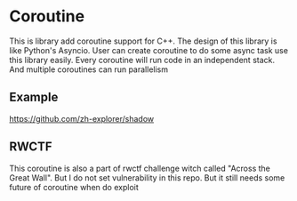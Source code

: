 # Coroutine
This is library add coroutine support for C++. The design of this library is like Python's Asyncio.
User can create coroutine to do some async task use this library easily.
Every coroutine will run code in an independent stack. And multiple coroutines can run parallelism

## Example
https://github.com/zh-explorer/shadow

## RWCTF
This coroutine is also a part of rwctf challenge witch called "Across the Great Wall". But I do not set vulnerability in this repo.
But it still needs some future of coroutine when do exploit